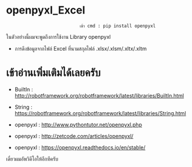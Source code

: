 # openpyxl_Excel
                                เข้า cmd : pip install openpyxl   

ในตัวอย่างนี้ผมจะพูดถึงการใช้งาน Library openpyxl
* การดึงข้อมูลจากไฟล์ Excel ที่นามสกุลไฟล์ .xlsx/.xlsm/.xltx/.xltm 

# เข้าอ่านเพิ่มเติมได้เลยครับ

* BuiltIn : http://robotframework.org/robotframework/latest/libraries/BuiltIn.html

* String : https://robotframework.org/robotframework/latest/libraries/String.html

* openpyxl : http://www.pythontutor.net/openpyxl.php
* openpyxl : http://zetcode.com/articles/openpyxl/
* openpyxl : https://openpyxl.readthedocs.io/en/stable/

เดี๋ยวผมอัพวิดีโอให้อีกทีครับ
